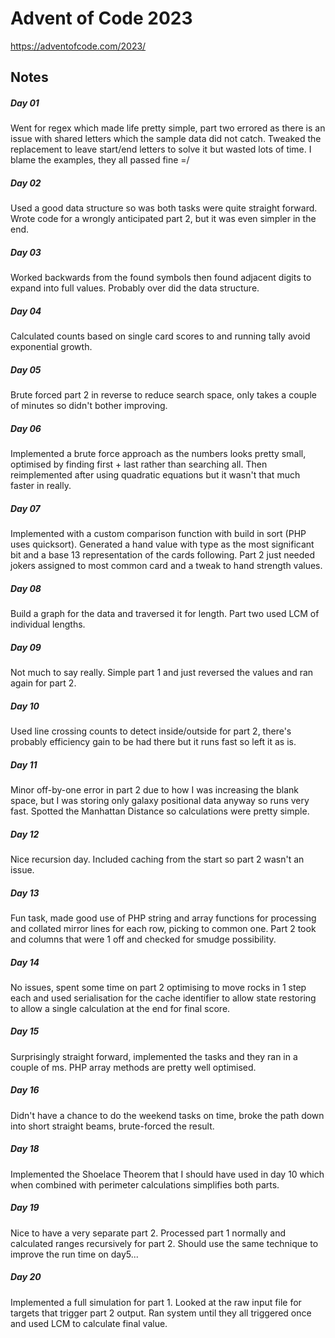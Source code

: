 # Advent of Code 2023

https://adventofcode.com/2023/

## Notes

##### Day 01

Went for regex which made life pretty simple, part two errored as there is an issue with shared letters which the sample data did not catch. Tweaked the replacement to leave start/end letters to solve it but wasted lots of time. I blame the examples, they all passed fine =/

##### Day 02

Used a good data structure so was both tasks were quite straight forward. Wrote code for a wrongly anticipated part 2, but it was even simpler in the end.

##### Day 03

Worked backwards from the found symbols then found adjacent digits to expand into full values. Probably over did the data structure.

##### Day 04

Calculated counts based on single card scores to and running tally avoid exponential growth.

##### Day 05

Brute forced part 2 in reverse to reduce search space, only takes a couple of minutes so didn't bother improving.

##### Day 06

Implemented a brute force approach as the numbers looks pretty small, optimised by finding first + last rather than searching all. Then reimplemented after using quadratic equations but it wasn't that much faster in really.

##### Day 07

Implemented with a custom comparison function with build in sort (PHP uses quicksort). Generated a hand value with type as the most significant bit and a base 13 representation of the cards following. Part 2 just needed jokers assigned to most common card and a tweak to hand strength values.

##### Day 08

Build a graph for the data and traversed it for length. Part two used LCM of individual lengths.

##### Day 09

Not much to say really. Simple part 1 and just reversed the values and ran again for part 2.

##### Day 10

Used line crossing counts to detect inside/outside for part 2, there's probably efficiency gain to be had there but it runs fast so left it as is.

##### Day 11

Minor off-by-one error in part 2 due to how I was increasing the blank space, but I was storing only galaxy positional data anyway so runs very fast. Spotted the Manhattan Distance so calculations were pretty simple.

##### Day 12

Nice recursion day. Included caching from the start so part 2 wasn't an issue.

##### Day 13

Fun task, made good use of PHP string and array functions for processing and collated mirror lines for each row, picking to common one. Part 2 took and columns that were 1 off and checked for smudge possibility.

##### Day 14

No issues, spent some time on part 2 optimising to move rocks in 1 step each and used serialisation for the cache identifier to allow state restoring to allow a single calculation at the end for final score.

##### Day 15

Surprisingly straight forward, implemented the tasks and they ran in a couple of ms. PHP array methods are pretty well optimised.

##### Day 16

Didn't have a chance to do the weekend tasks on time, broke the path down into short straight beams, brute-forced the result.

##### Day 18

Implemented the Shoelace Theorem that I should have used in day 10 which when combined with perimeter calculations simplifies both parts.

##### Day 19

Nice to have a very separate part 2. Processed part 1 normally and calculated ranges recursively for part 2. Should use the same technique to improve the run time on day5... 

##### Day 20

Implemented a full simulation for part 1. Looked at the raw input file for targets that trigger part 2 output. Ran system until they all triggered once and used LCM to calculate final value. 
